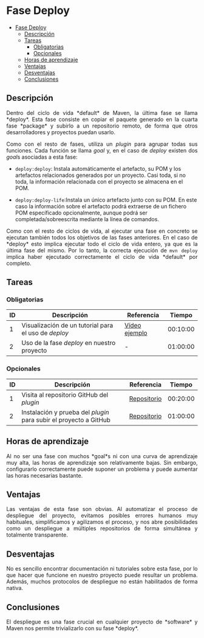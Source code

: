 # Fase Deploy

- [Fase Deploy](#Fase-Deploy)
  - [Descripción](#Descripción)
  - [Tareas](#Tareas)
    - [Obligatorias](#Obligatorias)
    - [Opcionales](#Opcionales)
  - [Horas de aprendizaje](#Horas-de-aprendizaje)
  - [Ventajas](#Ventajas)
  - [Desventajas](#Desventajas)
  - [Conclusiones](#Conclusiones)

## Descripción

<div style="text-align: justify">
<p>
Dentro del ciclo de vida *default* de Maven, la última fase se llama *deploy*. Esta fase consiste en copiar el paquete generado en la cuarta fase *package* y subirlo a un repositorio remoto, de forma que otros desarrolladores y proyectos puedan usarlo.

Como con el resto de fases, utiliza un *plugin* para agrupar todas sus funciones. Cada función se llama *goal* y, en el caso de *deploy* existen dos *goal*s asociadas a esta fase:
</p>
</div>

* `deploy:deploy`: Instala automáticamente el artefacto, su POM y los artefactos relacionados generados por un proyecto. Casi toda, si no toda, la información relacionada con el proyecto se almacena en el POM.

* `deploy:deploy-life`:Instala un único artefacto junto con su POM. En este caso la información sobre el artefacto podrá extraerse de un fichero POM específicado opcionalmente, aunque podrá ser completada/sobreescrita mediante la línea de comandos.

<div style="text-align: justify">
<p>
Como con el resto de ciclos de vida, al ejecutar una fase en concreto se ejecutan también todos los objetivos de las fases anteriores. En el caso de *deploy* esto implica ejecutar todo el ciclo de vida entero, ya que es la última fase del mismo. Por lo tanto, la correcta ejecución de <code>mvn deploy</code> implica haber ejecutado correctamente el ciclo de vida *default* por completo.
</p>
</div>

## Tareas

### Obligatorias

| ID      | Descripción | Referencia | Tiempo  |
| ------- | ----------- | ---------- | ------- |
| 1  |Visualización de un tutorial para el uso de *deploy*| [Vídeo ejemplo](https://www.youtube.com/watch?v=8MRLzhH7tQM) | 00:10:00|
| 2  |Uso de la fase *deploy* en nuestro proyecto| - | 01:00:00|

### Opcionales

| ID      | Descripción | Referencia | Tiempo  |
| ------- | ----------- | ---------- | ------- |
| 1  |Visita al repositorio GitHub del *plugin*| [Repositorio](https://github.com/apache/maven-deploy-plugin) | 00:20:00|
| 2  |Instalación y prueba del *plugin* para subir el proyecto a GitHub| [Repositorio](https://github.com/JakeWharton/github-deploy-maven-plugin) | 01:00:00|

## Horas de aprendizaje

<div style="text-align: justify">
<p>
Al no ser una fase con muchos *goal*s ni con una curva de aprendizaje muy alta, las horas de aprendizaje son relativamente bajas. Sin embargo, configurarlo correctamente puede suponer un problema y puede aumentar las horas necesarias bastante.
</p>
</div>

## Ventajas

<div style="text-align: justify">
<p>
Las ventajas de esta fase son obvias. Al automatizar el proceso de despliegue del proyecto, evitamos posibles errores humanos muy habituales, simplificamos y agilizamos el proceso, y nos abre posibilidades como un despliegue a múltiples repositorios de forma simultánea y totalmente transparente.
</p>
</div>

## Desventajas

<div style="text-align: justify">
<p>
No es sencillo encontrar documentación ni tutoriales sobre esta fase, por lo que hacer que funcione en nuestro proyecto puede resultar un problema. Además, muchos protocolos de despliegue no están habilitados de forma nativa.
</p>
</div>

## Conclusiones

<div style="text-align: justify">
<p>
El despliegue es una fase crucial en cualquier proyecto de *software* y Maven nos permite trivializarlo con su fase *deploy*.
</p>
</div>